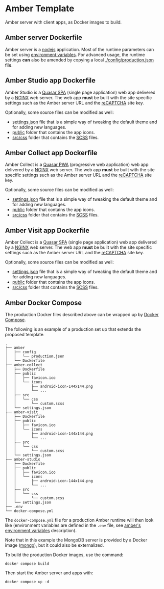 # Amber Template

Amber server with client apps, as Docker images to build.

Amber server Dockerfile
-----------------------

Amber server is a [nodejs](https://nodejs.org/) application. Most of the runtime parameters can be set using [environment variables]((https://github.com/obiba/amber/blob/main/README.md#environment-variables)). For advanced usage, the runtime settings **can** also be amended by copying a local [./config/production.json](https://github.com/obiba/amber/blob/main/config/production.json) file.

Amber Studio app Dockerfile
---------------------------

Amber Studio is a [Quasar SPA](https://quasar.dev/quasar-cli-vite/developing-spa/introduction) (single page application) web app delivered by a [NGINX](https://www.nginx.com/) web server. The web app **must** be built with the site specific settings such as the Amber server URL and the [reCAPTCHA](https://developers.google.com/recaptcha/) site key.

Optionally, some source files can be modified as well:

* [settings.json](https://github.com/obiba/amber-studio/blob/main/settings.json) file that is a simple way of tweaking the default theme and for adding new languages.
* [public](https://github.com/obiba/amber-studio/tree/main/public) folder that contains the app icons.
* [src/css](https://github.com/obiba/amber-studio/tree/main/src/css) folder that contains the [SCSS](https://sass-lang.com/documentation/syntax) files.

Amber Collect app Dockerfile
----------------------------

Amber Collect is a [Quasar PWA](https://quasar.dev/quasar-cli-vite/developing-pwa/introduction) (progressive web application) web app delivered by a [NGINX](https://www.nginx.com/) web server. The web app **must** be built with the site specific settings such as the Amber server URL and the [reCAPTCHA](https://developers.google.com/recaptcha/) site key.

Optionally, some source files can be modified as well:

* [settings.json](https://github.com/obiba/amber-collect/blob/main/settings.json) file that is a simple way of tweaking the default theme and for adding new languages.
* [public](https://github.com/obiba/amber-collect/tree/main/public) folder that contains the app icons.
* [src/css](https://github.com/obiba/amber-collect/tree/main/src/css) folder that contains the [SCSS](https://sass-lang.com/documentation/syntax) files.

Amber Visit app Dockerfile
----------------------------

Amber Collect is a [Quasar SPA](https://quasar.dev/quasar-cli-vite/developing-spa/introduction) (single page application) web app delivered by a [NGINX](https://www.nginx.com/) web server. The web app **must** be built with the site specific settings such as the Amber server URL and the [reCAPTCHA](https://developers.google.com/recaptcha/) site key.

Optionally, some source files can be modified as well:

* [settings.json](https://github.com/obiba/amber-visit/blob/main/settings.json) file that is a simple way of tweaking the default theme and for adding new languages.
* [public](https://github.com/obiba/amber-visitt/tree/main/public) folder that contains the app icons.
* [src/css](https://github.com/obiba/amber-visit/tree/main/src/css) folder that contains the [SCSS](https://sass-lang.com/documentation/syntax) files.

Amber Docker Compose
--------------------

The production Docker files described above can be wrapped up by [Docker Compose](https://docs.docker.com/compose/).

The following is an example of a production set up that extends the proposed template:

```
.
├── amber
│   ├── config
│   │   └── production.json
│   └── Dockerfile
├── amber-collect
│   ├── Dockerfile
│   ├── public
│   │   ├── favicon.ico
│   │   └── icons
│   │       ├── android-icon-144x144.png
│   │       └── ...
│   ├── src
│   │   └── css
│   │       └── custom.scss
│   └── settings.json
├── amber-visit
│   ├── Dockerfile
│   ├── public
│   │   ├── favicon.ico
│   │   └── icons
│   │       ├── android-icon-144x144.png
│   │       └── ...
│   ├── src
│   │   └── css
│   │       └── custom.scss
│   └── settings.json
├── amber-studio
│   ├── Dockerfile
│   ├── public
│   │   ├── favicon.ico
│   │   └── icons
│   │       ├── android-icon-144x144.png
│   │       └── ...
│   ├── src
│   │   └── css
│   │       └── custom.scss
│   └── settings.json
├── .env
└── docker-compose.yml
```

The `docker-compose.yml` file for a production Amber runtime will then look like (environment variables are defined in the `.env` file, see [amber's environment variables](https://github.com/obiba/amber/blob/main/README.md#environment-variables) description).

Note that in this example the MongoDB server is provided by a Docker image ([mongo](https://hub.docker.com/_/mongo/)), but it could also be externalized.

To build the production Docker images, use the command:

```
docker compose build
```

Then start the Amber server and apps with:

```
docker compose up -d
```
